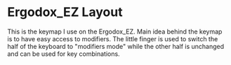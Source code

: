 # Ergodox_EZ Layout

This is the keymap I use on the Ergodox_EZ.
Main idea behind the keymap is to have easy access to modifiers.
The little finger is used to switch the half of the keyboard to "modifiers mode" 
while the other half is unchanged and can be used for key combinations.

